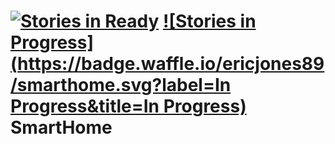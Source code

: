 [![Stories in Ready](https://badge.waffle.io/EricJones89/SmartHome.png?label=ready&title=Ready)](https://waffle.io/EricJones89/SmartHome)
[![Stories in Progress](https://badge.waffle.io/ericjones89/smarthome.svg?label=In Progress&title=In Progress)](http://waffle.io/ericjones89/smarthome)
SmartHome
=========

